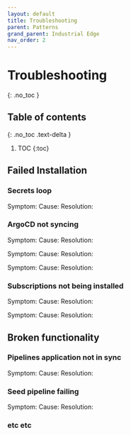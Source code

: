 ```yaml
---
layout: default
title: Troubleshooting
parent: Patterns
grand_parent: Industrial Edge
nav_order: 2
---
```


# Troubleshooting
{: .no_toc }

## Table of contents
{: .no_toc .text-delta }

1. TOC
{:toc}

## Failed Installation

### Secrets loop

Symptom:
Cause:
Resolution:

### ArgoCD not syncing

Symptom:
Cause:
Resolution:

Symptom:
Cause:
Resolution:

Symptom:
Cause:
Resolution:

### Subscriptions not being installed

Symptom:
Cause:
Resolution:

Symptom:
Cause:
Resolution:

## Broken functionality

### Pipelines application not in sync

Symptom:
Cause:
Resolution:

### Seed pipeline failing

Symptom:
Cause:
Resolution:

### etc etc
